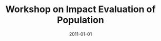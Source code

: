 ---
title: "Workshop on Impact Evaluation of Population"
collection: teaching
type: "Workshop"
permalink: /teaching/2011-impact-evaluation
venue: "Health and Nutrition Programs, MEASURE Evaluation, INSP"
date: 2011-01-01
location: "Cuernavaca, Morelos, Mexico"
---